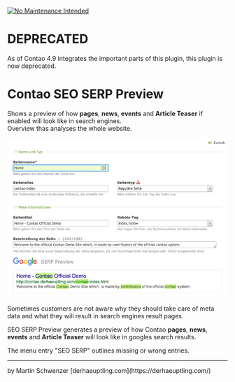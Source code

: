 [![No Maintenance Intended](http://unmaintained.tech/badge.svg)](http://unmaintained.tech/)
# DEPRECATED

As of Contao 4.9 integrates the important parts of this plugin, this plugin is now deprecated.


# Contao SEO SERP Preview

Shows a preview of how <b>pages</b>, <b>news</b>, <b>events</b> and <b>Article Teaser</b> if enabled will look like in search engines. <br>
Overview thas analyses the whole website.

![Screenshot of Contao Backend](https://raw.githubusercontent.com/derhaeuptling/contao-seo-serp-preview/screenshots/screenshot.jpg)

Sometimes customers are not aware why they should take care of meta data and what they will result in search engines result pages.

SEO SERP Preview generates a preview of how Contao <b>pages</b>, <b>news</b>, <b>events</b> and <b>Article Teaser</b> will look like in googles search results. 

The menu entry "SEO SERP" outlines missing or wrong entries.

<hr>
by Martin Schwenzer [derhaeuptling.com](https://derhaeuptling.com/)

